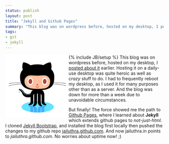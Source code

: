 ```yaml
---
status: publish
layout: post
title: "Jekyll and Github Pages"
summary: "This blog was on wordpress before, hosted on my desktop, I posted about it earlier. Hosting it on a daily-use desktop was quite heroic as well as crazy stuff to do. I had to frequently reboot my desktop, as I used it for many purposes other than as a server. And the blog was down for more than a week due to unavoidable circumstances." 
tags: 
- git
- jekyll
---
```

{% include JB/setup %}
<img src="/img/github-logo.png" style="float:left; width:40%">
This blog was on wordpress before, hosted on my desktop, I [posted about it](http://www.jailuthra.in/2013/01/switched-to-wordpress.html) earlier.
Hosting it on a daily-use desktop was quite heroic as well as <i>crazy</i> stuff to do. I had to frequently reboot my desktop, as I used it for many purposes other than as a server. And the blog was down for more than a week due to unavoidable circumstances.

But finally! The force showed me the path to [Github Pages](http://pages.github.com), where I learned about **Jekyll** which extends github pages to _not-just-html_.
I cloned [Jekyll Bootstrap](http://jekyllbootstrap.com/), and installed the blog first locally then pushed the changes to my github repo [jailuthra.github.com](https://github.com/jailuthra/jailuthra.github.com). And now jailuthra.in points to <i>jailuthra.github.com</i>. No worries about uptime now! ;)

